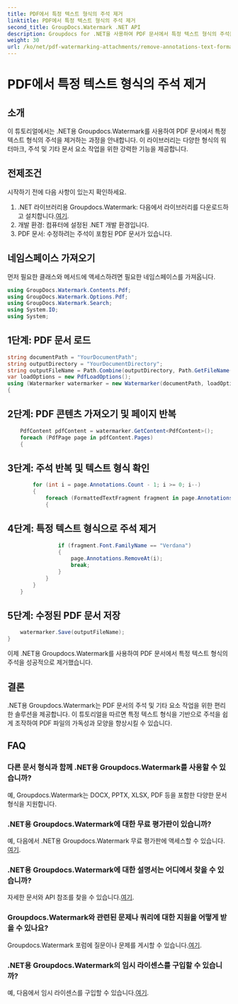 ```yaml
---
title: PDF에서 특정 텍스트 형식의 주석 제거
linktitle: PDF에서 특정 텍스트 형식의 주석 제거
second_title: GroupDocs.Watermark .NET API
description: Groupdocs for .NET을 사용하여 PDF 문서에서 특정 텍스트 형식의 주석을 제거하는 방법을 알아보세요.
weight: 30
url: /ko/net/pdf-watermarking-attachments/remove-annotations-text-formatting-pdf/
---
```


# PDF에서 특정 텍스트 형식의 주석 제거

## 소개
이 튜토리얼에서는 .NET용 Groupdocs.Watermark를 사용하여 PDF 문서에서 특정 텍스트 형식의 주석을 제거하는 과정을 안내합니다. 이 라이브러리는 다양한 형식의 워터마크, 주석 및 기타 문서 요소 작업을 위한 강력한 기능을 제공합니다.
## 전제조건
시작하기 전에 다음 사항이 있는지 확인하세요.
1.  .NET 라이브러리용 Groupdocs.Watermark: 다음에서 라이브러리를 다운로드하고 설치합니다.[여기](https://releases.groupdocs.com/Watermark/net/).
2. 개발 환경: 컴퓨터에 설정된 .NET 개발 환경입니다.
3. PDF 문서: 수정하려는 주석이 포함된 PDF 문서가 있습니다.

## 네임스페이스 가져오기
먼저 필요한 클래스와 메서드에 액세스하려면 필요한 네임스페이스를 가져옵니다.
```csharp
using GroupDocs.Watermark.Contents.Pdf;
using GroupDocs.Watermark.Options.Pdf;
using GroupDocs.Watermark.Search;
using System.IO;
using System;
```
## 1단계: PDF 문서 로드
```csharp
string documentPath = "YourDocumentPath";
string outputDirectory = "YourDocumentDirectory";
string outputFileName = Path.Combine(outputDirectory, Path.GetFileName(documentPath));
var loadOptions = new PdfLoadOptions();
using (Watermarker watermarker = new Watermarker(documentPath, loadOptions))
{
```
## 2단계: PDF 콘텐츠 가져오기 및 페이지 반복
```csharp
    PdfContent pdfContent = watermarker.GetContent<PdfContent>();
    foreach (PdfPage page in pdfContent.Pages)
    {
```
## 3단계: 주석 반복 및 텍스트 형식 확인
```csharp
        for (int i = page.Annotations.Count - 1; i >= 0; i--)
        {
            foreach (FormattedTextFragment fragment in page.Annotations[i].FormattedTextFragments)
            {
```
## 4단계: 특정 텍스트 형식으로 주석 제거
```csharp
                if (fragment.Font.FamilyName == "Verdana")
                {
                    page.Annotations.RemoveAt(i);
                    break;
                }
            }
        }
    }
```
## 5단계: 수정된 PDF 문서 저장
```csharp
    watermarker.Save(outputFileName);
}
```
이제 .NET용 Groupdocs.Watermark를 사용하여 PDF 문서에서 특정 텍스트 형식의 주석을 성공적으로 제거했습니다.

## 결론
.NET용 Groupdocs.Watermark는 PDF 문서의 주석 및 기타 요소 작업을 위한 편리한 솔루션을 제공합니다. 이 튜토리얼을 따르면 특정 텍스트 형식을 기반으로 주석을 쉽게 조작하여 PDF 파일의 가독성과 모양을 향상시킬 수 있습니다.
## FAQ
### 다른 문서 형식과 함께 .NET용 Groupdocs.Watermark를 사용할 수 있습니까?
예, Groupdocs.Watermark는 DOCX, PPTX, XLSX, PDF 등을 포함한 다양한 문서 형식을 지원합니다.
### .NET용 Groupdocs.Watermark에 대한 무료 평가판이 있습니까?
 예, 다음에서 .NET용 Groupdocs.Watermark 무료 평가판에 액세스할 수 있습니다.[여기](https://releases.groupdocs.com/).
### .NET용 Groupdocs.Watermark에 대한 설명서는 어디에서 찾을 수 있습니까?
 자세한 문서와 API 참조를 찾을 수 있습니다.[여기](https://tutorials.groupdocs.com/Watermark/net/).
### Groupdocs.Watermark와 관련된 문제나 쿼리에 대한 지원을 어떻게 받을 수 있나요?
 Groupdocs.Watermark 포럼에 질문이나 문제를 게시할 수 있습니다.[여기](https://forum.groupdocs.com/c/watermark/19).
### .NET용 Groupdocs.Watermark의 임시 라이센스를 구입할 수 있습니까?
 예, 다음에서 임시 라이센스를 구입할 수 있습니다.[여기](https://purchase.groupdocs.com/temporary-license/).